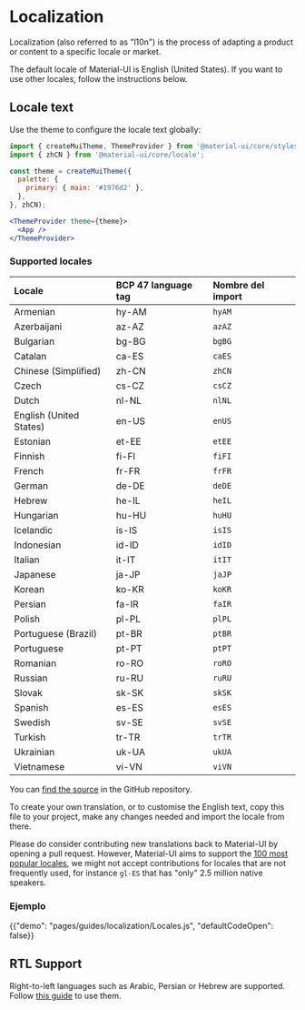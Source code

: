 # Localization

<p class="description">Localization (also referred to as "l10n") is the process of adapting a product or content to a specific locale or market.</p>

The default locale of Material-UI is English (United States). If you want to use other locales, follow the instructions below.

## Locale text

Use the theme to configure the locale text globally:

```jsx
import { createMuiTheme, ThemeProvider } from '@material-ui/core/styles';
import { zhCN } from '@material-ui/core/locale';

const theme = createMuiTheme({
  palette: {
    primary: { main: '#1976d2' },
  },
}, zhCN);

<ThemeProvider theme={theme}>
  <App />
</ThemeProvider>
```

### Supported locales

| Locale                  | BCP 47 language tag | Nombre del import |
|:----------------------- |:------------------- |:----------------- |
| Armenian                | hy-AM               | `hyAM`            |
| Azerbaijani             | az-AZ               | `azAZ`            |
| Bulgarian               | bg-BG               | `bgBG`            |
| Catalan                 | ca-ES               | `caES`            |
| Chinese (Simplified)    | zh-CN               | `zhCN`            |
| Czech                   | cs-CZ               | `csCZ`            |
| Dutch                   | nl-NL               | `nlNL`            |
| English (United States) | en-US               | `enUS`            |
| Estonian                | et-EE               | `etEE`            |
| Finnish                 | fi-FI               | `fiFI`            |
| French                  | fr-FR               | `frFR`            |
| German                  | de-DE               | `deDE`            |
| Hebrew                  | he-IL               | `heIL`            |
| Hungarian               | hu-HU               | `huHU`            |
| Icelandic               | is-IS               | `isIS`            |
| Indonesian              | id-ID               | `idID`            |
| Italian                 | it-IT               | `itIT`            |
| Japanese                | ja-JP               | `jaJP`            |
| Korean                  | ko-KR               | `koKR`            |
| Persian                 | fa-IR               | `faIR`            |
| Polish                  | pl-PL               | `plPL`            |
| Portuguese (Brazil)     | pt-BR               | `ptBR`            |
| Portuguese              | pt-PT               | `ptPT`            |
| Romanian                | ro-RO               | `roRO`            |
| Russian                 | ru-RU               | `ruRU`            |
| Slovak                  | sk-SK               | `skSK`            |
| Spanish                 | es-ES               | `esES`            |
| Swedish                 | sv-SE               | `svSE`            |
| Turkish                 | tr-TR               | `trTR`            |
| Ukrainian               | uk-UA               | `ukUA`            |
| Vietnamese              | vi-VN               | `viVN`            |

You can [find the source](https://github.com/mui-org/material-ui/blob/master/packages/material-ui/src/locale/index.js) in the GitHub repository.

To create your own translation, or to customise the English text, copy this file to your project, make any changes needed and import the locale from there.

Please do consider contributing new translations back to Material-UI by opening a pull request. However, Material-UI aims to support the [100 most popular locales](https://en.wikipedia.org/wiki/List_of_languages_by_number_of_native_speakers), we might not accept contributions for locales that are not frequently used, for instance `gl-ES` that has "only" 2.5 million native speakers.

### Ejemplo

{{"demo": "pages/guides/localization/Locales.js", "defaultCodeOpen": false}}

## RTL Support

Right-to-left languages such as Arabic, Persian or Hebrew are supported. Follow [this guide](/guides/right-to-left/) to use them.
